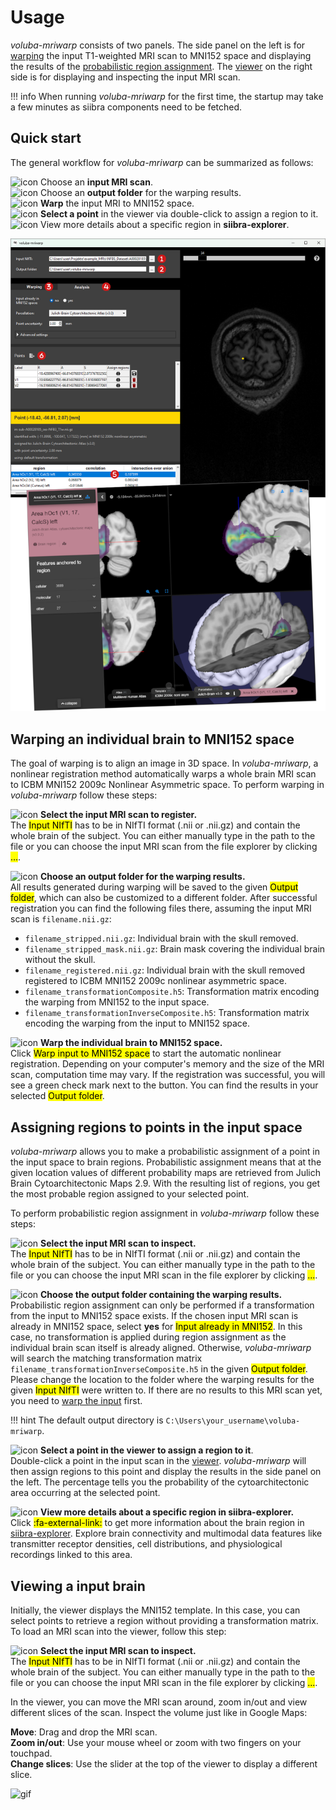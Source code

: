 # Usage

_voluba-mriwarp_ consists of two panels. The side panel on the left is for [warping](#warping) the input T1-weighted MRI scan to MNI152 space and displaying the results of the [probabilistic region assignment](#probabilistic-region-assignment). The [viewer](#viewer) on the right side is for displaying and inspecting the input MRI scan.

!!! info
    When running _voluba-mriwarp_ for the first time, the startup may take a few minutes as siibra components need to be fetched.

## Quick start

The general workflow for _voluba-mriwarp_ can be summarized as follows:

![icon](images/1.png) Choose an **input MRI scan**.    
![icon](images/2.png) Choose an **output folder** for the warping results.  
![icon](images/3.png) **Warp** the input MRI to MNI152 space.  
![icon](images/4.png) **Select a point** in the viewer via double-click to assign a region to it.  
![icon](images/5.png) View more details about a specific region in **siibra-explorer**.

![image](images/workflow.png)


## Warping an individual brain to MNI152 space

The goal of warping is to align an image in 3D space. In _voluba-mriwarp_, a nonlinear registration method automatically warps a whole brain MRI scan to ICBM MNI152 2009c Nonlinear Asymmetric space. To perform warping in _voluba-mriwarp_ follow these steps:

![icon](images/1.png) **Select the input MRI scan to register.**  
The <mark>Input NIfTI</mark> has to be in NIfTI format (.nii or .nii.gz) and contain the whole brain of the subject. You can either manually type in the path to the file or you can choose the input MRI scan from the file explorer by clicking <mark>...</mark>.


![icon](images/2.png) **Choose an output folder for the warping results.**  
All results generated during warping will be saved to the given <mark>Output folder</mark>, which can also be customized to a different folder. After successful registration you can find the following files there, assuming the input MRI scan is `filename.nii.gz`:

* `filename_stripped.nii.gz`: Individual brain with the skull removed.
* `filename_stripped_mask.nii.gz`: Brain mask covering the individual brain without the skull.
* `filename_registered.nii.gz`: Individual brain with the skull removed registered to ICBM MNI152 2009c nonlinear asymmetric space.
* `filename_transformationComposite.h5`: Transformation matrix encoding the warping from MNI152 to the input space.
* `filename_transformationInverseComposite.h5`: Transformation matrix encoding the warping from the input to MNI152 space.

![icon](images/3.png) **Warp the individual brain to MNI152 space.**  
Click <mark>Warp input to MNI152 space</mark> to start the automatic nonlinear registration. Depending on your computer's memory and the size of the MRI scan, computation time may vary. If the registration was successful, you will see a green check mark next to the button. You can find the results in your selected <mark>Output folder</mark>.


## Assigning regions to points in the input space

_voluba-mriwarp_ allows you to make a probabilistic assignment of a point in the input space to brain regions. Probabilistic assignment means that at the given location values of different probability maps are retrieved from Julich Brain Cytoarchitectonic Maps 2.9. With the resulting list of regions, you get the most probable region assigned to your selected point.

To perform probabilistic region assignment in _voluba-mriwarp_ follow these steps:

![icon](images/1.png) **Select the input MRI scan to inspect.**  
The <mark>Input NIfTI</mark> has to be in NIfTI format (.nii or .nii.gz) and contain the whole brain of the subject. You can either manually type in the path to the file or you can choose the input MRI scan in the file explorer by clicking <mark>...</mark>.

![icon](images/2.png) **Choose the output folder containing the warping results.**  
Probabilistic region assignment can only be performed if a transformation from the input to MNI152 space exists. If the chosen input MRI scan is already in MNI152 space, select **yes** for <mark>Input already in MNI152</mark>. In this case, no transformation is applied during region assignment as the individual brain scan itself is already aligned. Otherwise, _voluba-mriwarp_ will search the matching transformation matrix `filename_transformationInverseComposite.h5` in the given <mark>Output folder</mark>. Please change the location to the folder where the warping results for the given <mark>Input NIfTI</mark> were written to. If there are no results to this MRI scan yet, you need to [warp the input](#warping) first.

!!! hint
    The default output directory is `C:\Users\your_username\voluba-mriwarp`.


![icon](images/4.png) **Select a point in the viewer to assign a region to it**.  
Double-click a point in the input scan in the [viewer](#viewer). _voluba-mriwarp_ will then assign regions to this point and display the results in the side panel on the left. The percentage tells you the probability of the cytoarchitectonic area occurring at the selected point.

![icon](images/5.png) **View more details about a specific region in siibra-explorer.**  
Click <mark>:fa-external-link:</mark> to get more information about the brain region in [siibra-explorer](https://atlases.ebrains.eu/viewer/human). Explore brain connectivity and multimodal data features like transmitter receptor densities, cell distributions, and physiological recordings linked to this area.

## Viewing a input brain

Initially, the viewer displays the MNI152 template. In this case, you can select points to retrieve a region without providing a transformation matrix. To load an MRI scan into the viewer, follow this step:

![icon](images/1.png) **Select the input MRI scan to inspect.**  
The <mark>Input NIfTI</mark> has to be in NIfTI format (.nii or .nii.gz) and contain the whole brain of the subject. You can either manually type in the path to the file or you can choose the input MRI scan in the file explorer by clicking <mark>...</mark>.

In the viewer, you can move the MRI scan around, zoom in/out and view different slices of the scan. Inspect the volume just like in Google Maps: 

**Move**: Drag and drop the MRI scan.  
**Zoom in/out**: Use your mouse wheel or zoom with two fingers on your touchpad.  
**Change slices**: Use the slider at the top of the viewer to display a different slice.  

![gif](gifs/moving.gif)
